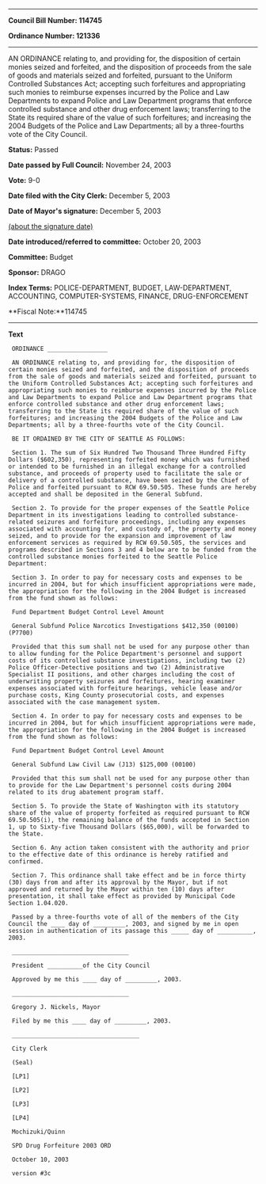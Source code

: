 

********

**Council Bill Number: 114745**
   
**Ordinance Number: 121336**
********

 AN ORDINANCE relating to, and providing for, the disposition of certain monies seized and forfeited, and the disposition of proceeds from the sale of goods and materials seized and forfeited, pursuant to the Uniform Controlled Substances Act; accepting such forfeitures and appropriating such monies to reimburse expenses incurred by the Police and Law Departments to expand Police and Law Department programs that enforce controlled substance and other drug enforcement laws; transferring to the State its required share of the value of such forfeitures; and increasing the 2004 Budgets of the Police and Law Departments; all by a three-fourths vote of the City Council.

**Status:** Passed
   
**Date passed by Full Council:** November 24, 2003
   
**Vote:** 9-0
   
**Date filed with the City Clerk:** December 5, 2003
   
**Date of Mayor's signature:** December 5, 2003
   
[(about the signature date)](/~public/approvaldate.htm)
   
   
   
**Date introduced/referred to committee:** October 20, 2003
   
**Committee:** Budget
   
**Sponsor:** DRAGO
   
   
**Index Terms:** POLICE-DEPARTMENT, BUDGET, LAW-DEPARTMENT, ACCOUNTING, COMPUTER-SYSTEMS, FINANCE, DRUG-ENFORCEMENT

**Fiscal Note:**114745

********

**Text**
   
```
 ORDINANCE _________________

 AN ORDINANCE relating to, and providing for, the disposition of certain monies seized and forfeited, and the disposition of proceeds from the sale of goods and materials seized and forfeited, pursuant to the Uniform Controlled Substances Act; accepting such forfeitures and appropriating such monies to reimburse expenses incurred by the Police and Law Departments to expand Police and Law Department programs that enforce controlled substance and other drug enforcement laws; transferring to the State its required share of the value of such forfeitures; and increasing the 2004 Budgets of the Police and Law Departments; all by a three-fourths vote of the City Council.

 BE IT ORDAINED BY THE CITY OF SEATTLE AS FOLLOWS:

 Section 1. The sum of Six Hundred Two Thousand Three Hundred Fifty Dollars ($602,350), representing forfeited money which was furnished or intended to be furnished in an illegal exchange for a controlled substance, and proceeds of property used to facilitate the sale or delivery of a controlled substance, have been seized by the Chief of Police and forfeited pursuant to RCW 69.50.505. These funds are hereby accepted and shall be deposited in the General Subfund.

 Section 2. To provide for the proper expenses of the Seattle Police Department in its investigations leading to controlled substance-related seizures and forfeiture proceedings, including any expenses associated with accounting for, and custody of, the property and money seized, and to provide for the expansion and improvement of law enforcement services as required by RCW 69.50.505, the services and programs described in Sections 3 and 4 below are to be funded from the controlled substance monies forfeited to the Seattle Police Department:

 Section 3. In order to pay for necessary costs and expenses to be incurred in 2004, but for which insufficient appropriations were made, the appropriation for the following in the 2004 Budget is increased from the fund shown as follows:

 Fund Department Budget Control Level Amount

 General Subfund Police Narcotics Investigations $412,350 (00100) (P7700)

 Provided that this sum shall not be used for any purpose other than to allow funding for the Police Department's personnel and support costs of its controlled substance investigations, including two (2) Police Officer-Detective positions and two (2) Administrative Specialist II positions, and other charges including the cost of underwriting property seizures and forfeitures, hearing examiner expenses associated with forfeiture hearings, vehicle lease and/or purchase costs, King County prosecutorial costs, and expenses associated with the case management system.

 Section 4. In order to pay for necessary costs and expenses to be incurred in 2004, but for which insufficient appropriations were made, the appropriation for the following in the 2004 Budget is increased from the fund shown as follows:

 Fund Department Budget Control Level Amount

 General Subfund Law Civil Law (J13) $125,000 (00100)

 Provided that this sum shall not be used for any purpose other than to provide for the Law Department's personnel costs during 2004 related to its drug abatement program staff.

 Section 5. To provide the State of Washington with its statutory share of the value of property forfeited as required pursuant to RCW 69.50.505(i), the remaining balance of the funds accepted in Section 1, up to Sixty-five Thousand Dollars ($65,000), will be forwarded to the State.

 Section 6. Any action taken consistent with the authority and prior to the effective date of this ordinance is hereby ratified and confirmed.

 Section 7. This ordinance shall take effect and be in force thirty (30) days from and after its approval by the Mayor, but if not approved and returned by the Mayor within ten (10) days after presentation, it shall take effect as provided by Municipal Code Section 1.04.020.

 Passed by a three-fourths vote of all of the members of the City Council the ____ day of _________, 2003, and signed by me in open session in authentication of its passage this _____ day of __________, 2003.

 _________________________________

 President __________of the City Council

 Approved by me this ____ day of _________, 2003.

 _________________________________

 Gregory J. Nickels, Mayor

 Filed by me this ____ day of _________, 2003.

 ____________________________________

 City Clerk

 (Seal)

 [LP1]

 [LP2]

 [LP3]

 [LP4]

 Mochizuki/Quinn

 SPD Drug Forfeiture 2003 ORD

 October 10, 2003

 version #3c

```
